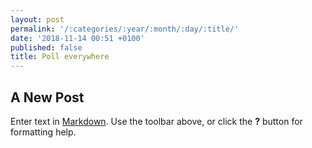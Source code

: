 ```yaml
---
layout: post
permalink: '/:categories/:year/:month/:day/:title/'
date: '2018-11-14 00:51 +0100'
published: false
title: Poll everywhere
---
```

## A New Post

Enter text in [Markdown](http://daringfireball.net/projects/markdown/). Use the toolbar above, or click the **?** button for formatting help.
